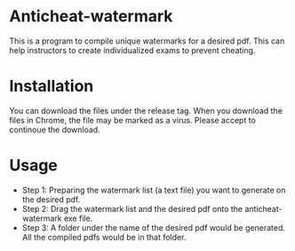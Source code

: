 # Anticheat-watermark
This is a program to compile unique watermarks for a desired pdf. This can help instructors to create individualized exams to prevent cheating.

# Installation
You can download the files under the release tag. When you download the files in Chrome, the file may be marked as a virus. Please accept to continoue the download. 

# Usage
- Step 1: Preparing the watermark list (a text file) you want to generate on the desired pdf. 
- Step 2: Drag the watermark list and the desired pdf onto the anticheat-watermark exe file. 
- Step 3: A folder under the name of the desired pdf would be generated. All the compiled pdfs would be in that folder.

